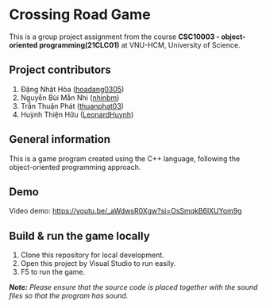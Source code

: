 # Crossing Road Game

This is a group project assignment from the course **CSC10003 - object-oriented programming(21CLC01)** at VNU-HCM, University of Science.

## Project contributors
1. Đặng Nhật Hòa ([hoadang0305](https://github.com/hoadang0305))
2. Nguyễn Bùi Mẫn Nhi ([nhinbm](https://github.com/nhinbm))
3. Trần Thuận Phát ([thuanphat03](https://github.com/thuanphat03))
4. Huỳnh Thiện Hữu ([LeonardHuynh](https://github.com/LeonardHuynh))

## General information
This is a game program created using the C++ language, following the object-oriented programming approach.

## Demo
Video demo: https://youtu.be/_aWdwsR0Xgw?si=OsSmqkB6lXUYom9g

## Build & run the game locally
1. Clone this repository for local development.
2. Open this project by Visual Studio to run easily.
3. F5 to run the game.

 ***Note:** Please ensure that the source code is placed together with the sound files so that the program has sound.*
